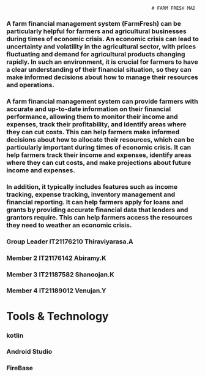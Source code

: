                                                          # FARM FRESH MAD
### A farm financial management system (FarmFresh) can be particularly helpful for farmers and agricultural businesses during times of economic crisis. An economic crisis can lead to uncertainty and volatility in the agricultural sector, with prices fluctuating and demand for agricultural products changing rapidly. In such an environment, it is crucial for farmers to have a clear understanding of their financial situation, so they can make informed decisions about how to manage their resources and operations.
### A farm financial management system can provide farmers with accurate and up-to-date information on their financial performance, allowing them to monitor their income and expenses, track their profitability, and identify areas where they can cut costs. This can help farmers make informed decisions about how to allocate their resources, which can be particularly important during times of economic crisis. It can help farmers track their income and expenses, identify areas where they can cut costs, and make projections about future income and expenses.
### In addition, it typically includes features such as income tracking, expense tracking, inventory management and financial reporting. It can help farmers apply for loans and grants by providing accurate financial data that lenders and grantors require. This can help farmers access the resources they need to weather an economic crisis.

### Group Leader  IT21176210  Thiraviyarasa.A
### Member 2      IT21176142  Abiramy.K
### Member 3      IT21187582  Shanoojan.K 
### Member 4      IT21189012  Venujan.Y

# Tools & Technology
### kotlin
### Android Studio
### FireBase 

